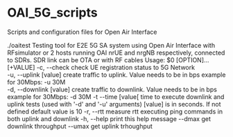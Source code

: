 # OAI_5G_scripts
Scripts and configuration files for Open Air Interface

./oaitest
Testing tool for E2E 5G SA system using Open Air Interface with RFsimulator
or 2 hosts running OAI nrUE and nrgNB respectively, connected to SDRs.
SDR link can be OTA or with RF cables
Usage:  $0 [OPTION]... [+VALUE] 
  -c, --check              check UE registration status to 5G Network  
  -u, --uplink [value]     create traffic to uplink. Value needs to be in bps
                           example for 30Mbps: -u 30M   
  -d, --downlink [value]   create traffic to downlink. Value needs to be in bps
                           example for 30Mbps: -d 30M
  -t  --time [value[       time to execute downlink and uplink tests (used with '-d' and '-u' arguments) 
                           [value] is in seconds. If not defined default value is 10
  -r, --rtt                measure rtt executing ping commands in both uplink and
                           downlink
  -h, --help               print this help message
  --dmax                   get downlink throughput
  --umax                   get uplink trhoughput 
